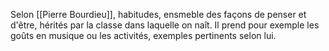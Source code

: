 Selon [[Pierre Bourdieu]], habitudes, ensmeble des façons de penser et d'être, hérités par la classe dans laquelle on naît. Il prend pour exemple les goûts en musique ou les activités, exemples pertinents selon lui.